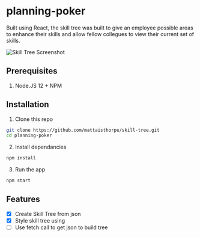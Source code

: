 # planning-poker
Built using React, the skill tree was built to give an employee possible areas to enhance their skills and allow fellow collegues to view their current set of skills.

![Skill Tree Screenshot](https://matthewaisthorpe.com.au/wp-content/uploads/2020/04/skill-tree.jpg)

## Prerequisites
1. Node.JS 12 + NPM 

## Installation

1. Clone this repo

```bash
git clone https://github.com/mattaisthorpe/skill-tree.git
cd planning-poker
``` 

2. Install dependancies

```bash
npm install
```
     
3. Run the app

```bash
npm start
```

## Features

- [x] Create Skill Tree from json
- [x] Style skill tree using 
- [ ] Use fetch call to get json to build tree
